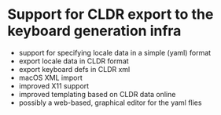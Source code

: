 # Support for CLDR export to the keyboard generation infra

* support for specifying locale data in a simple (yaml) format
* export locale data in CLDR format
* export keyboard defs in CLDR xml
* macOS XML import
* improved X11 support
* improved templating based on CLDR data online
* possibly a web-based, graphical editor for the yaml flies
